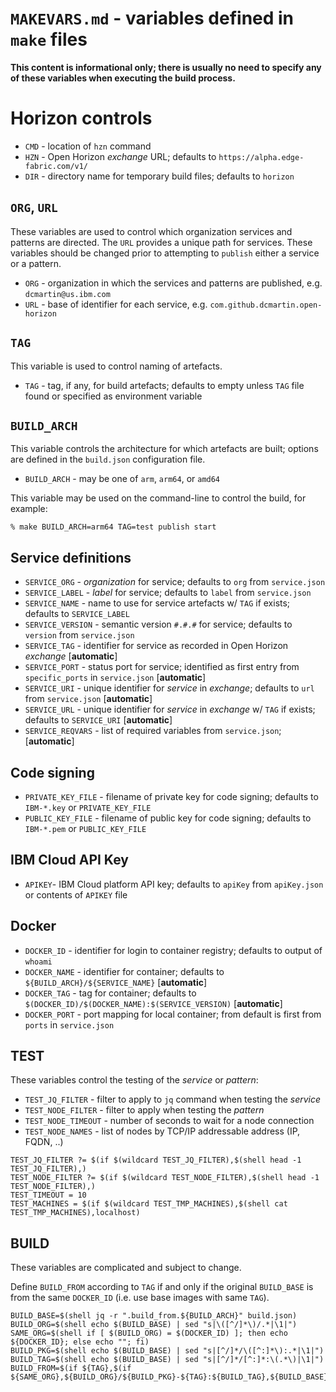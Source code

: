 # `MAKEVARS.md` - variables defined in `make` files

**This content is informational only; there is usually no need to specify any of these variables when executing the build process.**

# Horizon controls

+ `CMD` - location of `hzn` command
+ `HZN` - Open Horizon _exchange_ URL; defaults to  `https://alpha.edge-fabric.com/v1/`
+ `DIR` - directory name for temporary build files; defaults to `horizon`

## `ORG`, `URL`
These variables are used to control which organization services and patterns are directed.  The `URL` provides a unique path for services.  These variables should be changed prior to attempting to `publish` either a service or a pattern.

+ `ORG` - organization in which the services and patterns are published, e.g. `dcmartin@us.ibm.com`
+ `URL` - base of identifier for each service, e.g. `com.github.dcmartin.open-horizon`

## `TAG`
This variable is used to control naming of artefacts.

+ `TAG` - tag, if any, for build artefacts; defaults to empty unless `TAG` file found or specified as environment variable

## `BUILD_ARCH`
This variable controls the architecture for which artefacts are built; options are defined in the `build.json` configuration file.

+ `BUILD_ARCH` -  may be one of `arm`, `arm64`, or `amd64`

This variable may be used on the command-line to control the build, for example:

```
% make BUILD_ARCH=arm64 TAG=test publish start
```

## Service definitions

+ `SERVICE_ORG` - _organization_ for service; defaults to `org` from `service.json`
+ `SERVICE_LABEL` - _label_ for service; defaults to `label` from `service.json`
+ `SERVICE_NAME` - name to use for service artefacts w/ `TAG` if exists; defaults to `SERVICE_LABEL`
+ `SERVICE_VERSION` - semantic version `#.#.#` for service; defaults to `version` from `service.json`
+ `SERVICE_TAG` - identifier for service as recorded in Open Horizon _exchange_ [**automatic**]
+ `SERVICE_PORT` - status port for service; identified as first entry from `specific_ports` in `service.json` [**automatic**]
+ `SERVICE_URI` - unique identifier for _service_ in _exchange_; defaults to `url` from `service.json` [**automatic**]
+ `SERVICE_URL` - unique identifier for _service_ in _exchange_ w/ `TAG` if exists; defaults to `SERVICE_URI` [**automatic**]
+ `SERVICE_REQVARS` - list of required variables from `service.json`; [**automatic**]

## Code signing

+ `PRIVATE_KEY_FILE` - filename of private key for code signing; defaults to `IBM-*.key` or `PRIVATE_KEY_FILE`
+ `PUBLIC_KEY_FILE` - filename of public key for code signing; defaults to `IBM-*.pem` or `PUBLIC_KEY_FILE`

## IBM Cloud API Key

+ `APIKEY`- IBM Cloud platform API key; defaults to `apiKey` from `apiKey.json` or contents of `APIKEY` file

## Docker

+ `DOCKER_ID` - identifier for login to container registry; defaults to output of `whoami`
+ `DOCKER_NAME` - identifier for container; defaults to `${BUILD_ARCH}/${SERVICE_NAME}` [**automatic**]
+ `DOCKER_TAG` - tag for container; defaults to `$(DOCKER_ID)/$(DOCKER_NAME):$(SERVICE_VERSION)` [**automatic**]
+ `DOCKER_PORT` - port mapping for local container; from default is first from `ports` in `service.json`

## TEST

These variables control the testing of the _service_ or _pattern_:

+ `TEST_JQ_FILTER` - filter to apply to `jq` command when testing the _service_
+ `TEST_NODE_FILTER` - filter to apply when testing the _pattern_
+ `TEST_NODE_TIMEOUT` - number of seconds to wait for a node connection
+ `TEST_NODE_NAMES` - list of nodes by TCP/IP addressable address (IP, FQDN, ..)

```
TEST_JQ_FILTER ?= $(if $(wildcard TEST_JQ_FILTER),$(shell head -1 TEST_JQ_FILTER),)
TEST_NODE_FILTER ?= $(if $(wildcard TEST_NODE_FILTER),$(shell head -1 TEST_NODE_FILTER),)
TEST_TIMEOUT = 10
TEST_MACHINES = $(if $(wildcard TEST_TMP_MACHINES),$(shell cat TEST_TMP_MACHINES),localhost)
```

## BUILD

These variables are complicated and subject to change.

Define `BUILD_FROM` according to `TAG` if and only if the original `BUILD_BASE` is from the same `DOCKER_ID` (i.e. use base images with same `TAG`).

```
BUILD_BASE=$(shell jq -r ".build_from.${BUILD_ARCH}" build.json)
BUILD_ORG=$(shell echo $(BUILD_BASE) | sed "s|\([^/]*\)/.*|\1|")
SAME_ORG=$(shell if [ $(BUILD_ORG) = $(DOCKER_ID) ]; then echo ${DOCKER_ID}; else echo ""; fi)
BUILD_PKG=$(shell echo $(BUILD_BASE) | sed "s|[^/]*/\([^:]*\):.*|\1|")
BUILD_TAG=$(shell echo $(BUILD_BASE) | sed "s|[^/]*/[^:]*:\(.*\)|\1|")
BUILD_FROM=$(if ${TAG},$(if ${SAME_ORG},${BUILD_ORG}/${BUILD_PKG}-${TAG}:${BUILD_TAG},${BUILD_BASE}),${BUILD_BASE})
```
